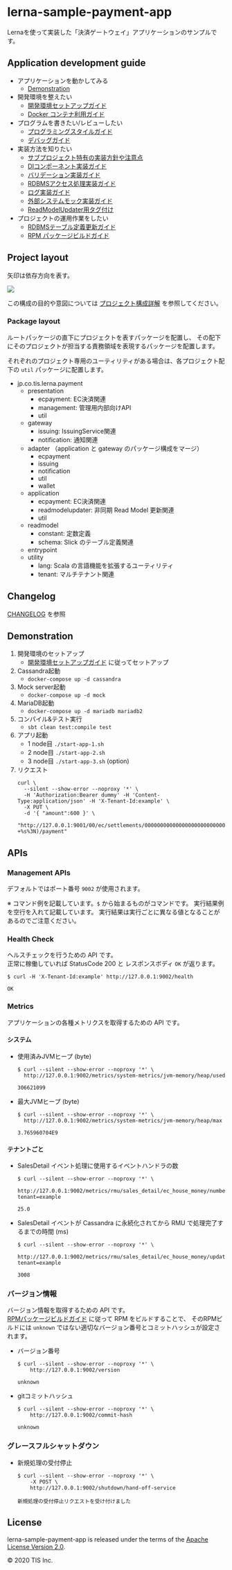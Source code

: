 # lerna-sample-payment-app

Lernaを使って実装した「決済ゲートウェイ」アプリケーションのサンプルです。

## Application development guide

- アプリケーションを動かしてみる
    - [Demonstration](#demonstration)
- 開発環境を整えたい
    - [開発環境セットアップガイド](./docs/開発環境セットアップガイド.md)
    - [Docker コンテナ利用ガイド](./docker/README.md)
- プログラムを書きたい/レビューしたい
    - [プログラミングスタイルガイド](./docs/プログラミングスタイルガイド.md)
    - [デバッグガイド](./docs/デバッグガイド.md)
- 実装方法を知りたい
    - [サブプロジェクト特有の実装方針や注意点](docs/projects/README.md)
    - [DIコンポーネント実装ガイド](docs/DIコンポーネント実装ガイド.md)
    - [バリデーション実装ガイド](docs/バリデーション実装ガイド.md)
    - [RDBMSアクセス処理実装ガイド](docs/RDBMSアクセス処理実装ガイド.md)
    - [ログ実装ガイド](docs/ログ実装ガイド.md)
    - [外部システムモック実装ガイド](docs/外部システムモック実装ガイド.md)
    - [ReadModelUpdater用タグ付け](docs/projects/application/ReadModelUpdater用タグ付け.md)
- プロジェクトの運用作業をしたい
    - [RDBMSテーブル定義更新ガイド](docs/RDBMSテーブル定義更新ガイド.md)
    - [RPM パッケージビルドガイド](docs/RPMパッケージビルドガイド.md)

## Project layout

矢印は依存方向を表す。

![](docs/uml/images/projects.png)

この構成の目的や意図については [プロジェクト構成詳解](docs/プロジェクト構成詳解.md) を参照してください。

### Package layout

ルートパッケージの直下にプロジェクトを表すパッケージを配置し、
その配下にそのプロジェクトが担当する責務領域を表現するパッケージを配置します。

それぞれのプロジェクト専用のユーティリティがある場合は、各プロジェクト配下の `util` パッケージに配置します。

- jp.co.tis.lerna.payment
    - presentation
        - ecpayment: EC決済関連
        - management: 管理用内部向けAPI
        - util
    - gateway
        - issuing: IssuingService関連
        - notification: 通知関連
    - adapter （application と gateway のパッケージ構成をマージ）
        - ecpayment
        - issuing
        - notification
        - util
        - wallet
    - application
        - ecpayment: EC決済関連
        - readmodelupdater: 非同期 Read Model 更新関連
        - util
    - readmodel
        - constant: 定数定義
        - schema: Slick のテーブル定義関連
    - entrypoint
    - utility
        - lang: Scala の言語機能を拡張するユーティリティ
        - tenant: マルチテナント関連

## Changelog

[CHANGELOG](CHANGELOG.md) を参照

## Demonstration
1. 開発環境のセットアップ
    - [開発環境セットアップガイド](./docs/開発環境セットアップガイド.md) に従ってセットアップ
1. Cassandra起動
    - `docker-compose up -d cassandra`
1. Mock server起動
    - `docker-compose up -d mock`
1. MariaDB起動
   - `docker-compose up -d mariadb mariadb2`
1. コンパイル&テスト実行
   - `sbt clean test:compile test`
1. アプリ起動
    - 1 node目 `./start-app-1.sh`
    - 2 node目 `./start-app-2.sh`
    - 3 node目 `./start-app-3.sh` (option)
1. リクエスト
    ```shell
    curl \
      --silent --show-error --noproxy '*' \
      -H 'Authorization:Bearer dummy' -H 'Content-Type:application/json' -H 'X-Tenant-Id:example' \
      -X PUT \
      -d '{ "amount":600 }' \
      "http://127.0.0.1:9001/00/ec/settlements/000000000000000000000000000000000000002/$(date +%s%3N)/payment"
    ```

## APIs

### Management APIs

デフォルトではポート番号 `9002` が使用されます。

※ コマンド例を記載しています。`$` から始まるものがコマンドです。
実行結果例を空行を入れて記載しています。
実行結果は実行ごとに異なる値となることがあるのでご注意ください。

### Health Check

ヘルスチェックを行うための API です。  
正常に稼働していれば StatusCode 200 と レスポンスボディ `OK` が返ります。
```
$ curl -H 'X-Tenant-Id:example' http://127.0.0.1:9002/health

OK
```

### Metrics

アプリケーションの各種メトリクスを取得するための API です。

#### システム

- 使用済みJVMヒープ (byte)  
    ```
    $ curl --silent --show-error --noproxy '*' \
      http://127.0.0.1:9002/metrics/system-metrics/jvm-memory/heap/used
  
    306621099
    ```
- 最大JVMヒープ (byte)  
   ```
   $ curl --silent --show-error --noproxy '*' \
     http://127.0.0.1:9002/metrics/system-metrics/jvm-memory/heap/max
  
   3.765960704E9
   ```

#### テナントごと
- SalesDetail イベント処理に使用するイベントハンドラの数
    ```
    $ curl --silent --show-error --noproxy '*' \
      http://127.0.0.1:9002/metrics/rmu/sales_detail/ec_house_money/number_of_singleton?tenant=example
  
    25.0
    ```
- SalesDetail イベントが Cassandra に永続化されてから RMU で処理完了するまでの時間 (ms)
    ```
    $ curl --silent --show-error --noproxy '*' \
      http://127.0.0.1:9002/metrics/rmu/sales_detail/ec_house_money/update_delay?tenant=example
  
    3008
    ```

### バージョン情報

バージョン情報を取得するための API です。  
[RPMパッケージビルドガイド](docs/RPMパッケージビルドガイド.md) に従って RPM をビルドすることで、
そのRPMビルドには `unknown` ではない適切なバージョン番号とコミットハッシュが設定されます。

- バージョン番号
  ```
  $ curl --silent --show-error --noproxy '*' \
      http://127.0.0.1:9002/version
  
  unknown
  ```
- gitコミットハッシュ
  ```
  $ curl --silent --show-error --noproxy '*' \
      http://127.0.0.1:9002/commit-hash
  
  unknown
  ```

### グレースフルシャットダウン

- 新規処理の受付停止
    ```
    $ curl --silent --show-error --noproxy '*' \
        -X POST \
        http://127.0.0.1:9002/shutdown/hand-off-service
  
    新規処理の受付停止リクエストを受け付けました
    ```

## License

lerna-sample-payment-app is released under the terms of the [Apache License Version 2.0](LICENSE).

© 2020 TIS Inc.
